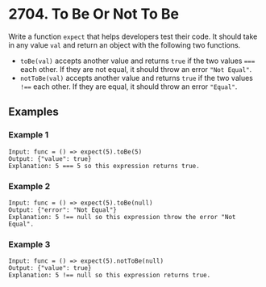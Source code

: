 # 2704. To Be Or Not To Be

Write a function `expect` that helps developers test their code. It should take in any value `val` and return an object with the following two functions.

- `toBe(val)` accepts another value and returns `true` if the two values `===` each other. If they are not equal, it should throw an error `"Not Equal"`.
- `notToBe(val)` accepts another value and returns `true` if the two values `!==` each other. If they are equal, it should throw an error `"Equal"`.

## Examples

### Example 1

```
Input: func = () => expect(5).toBe(5)
Output: {"value": true}
Explanation: 5 === 5 so this expression returns true.
```

### Example 2

```
Input: func = () => expect(5).toBe(null)
Output: {"error": "Not Equal"}
Explanation: 5 !== null so this expression throw the error "Not Equal".
```

### Example 3

```
Input: func = () => expect(5).notToBe(null)
Output: {"value": true}
Explanation: 5 !== null so this expression returns true.
```